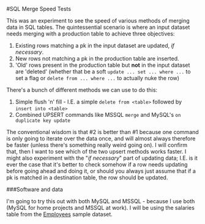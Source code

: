 #SQL Merge Speed Tests

This was an experiment to see the speed of various methods of merging data in SQL tables. The quintessential scenario is where an input dataset needs merging with a production table to achieve three objectives:

  1. Existing rows matching a pk in the input dataset are updated, _if necessary_.
  2. New rows not matching a pk in the production table are inserted.
  3. 'Old' rows present in the production table but **not** in the input dataset are 'deleted' (whether that be a soft `update ... set ... where ...` to set a flag or `delete from ... where ...` to actually nuke the row)

There's a bunch of different methods we can use to do this:

  1. Simple flush 'n' fill - I.E. a simple `delete from <table>` followed by `insert into <table>`
  2. Combined UPSERT commands like MSSQL `merge` and MySQL's `on duplicate key update`

The conventional wisdom is that #2 is better than #1 because one command is only going to iterate over the data once, and will almost always therefore be faster (unless there's something really weird going on). I will confirm that, then I want to see which of the two upsert methods works faster. I might also experiment with the "_if necessary_" part of updating data; I.E. is it ever the case that it's better to check somehow if a row needs updating before going ahead and doing it, or should you always just assume that if a pk is matched in a destination table, the row should be updated.

###Software and data

I'm going to try this out with both MySQL and MSSQL - because I use both (MySQL for home projects and MSSQL at work). I will be using the salaries table from the [Employees](https://dev.mysql.com/doc/employee/en/) sample dataset.
